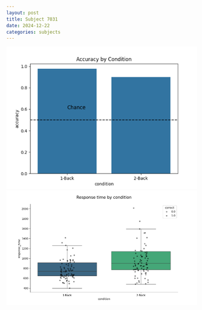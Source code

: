 ```yaml
---
layout: post
title: Subject 7031
date: 2024-12-22
categories: subjects
---
```


![](data/7031/run-4/7031_ATS_acc.png)
![](data/7031/run-4/7031_ATS_rt.png)
